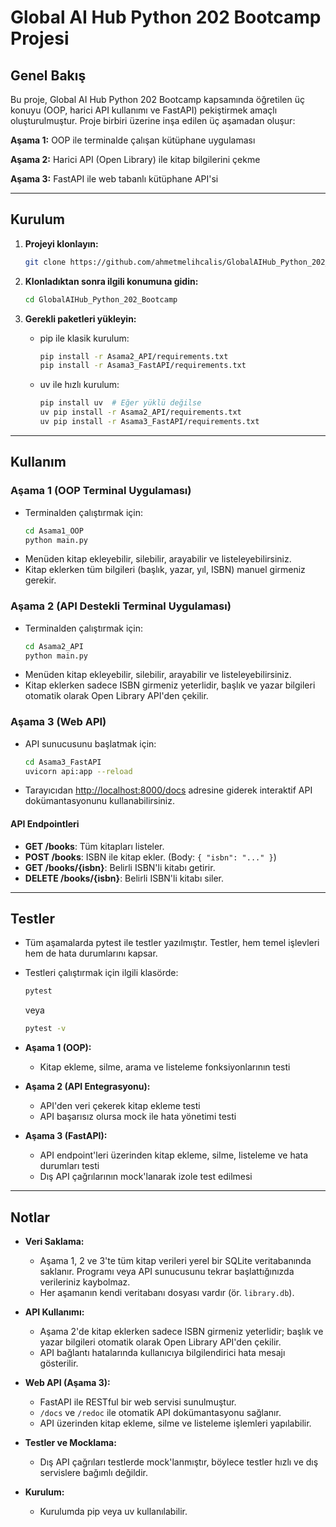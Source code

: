 
# Global AI Hub Python 202 Bootcamp Projesi

## Genel Bakış
Bu proje, Global AI Hub Python 202 Bootcamp kapsamında öğretilen üç konuyu (OOP, harici API kullanımı ve FastAPI) pekiştirmek amaçlı oluşturulmuştur. Proje birbiri üzerine inşa edilen üç aşamadan oluşur:

**Aşama 1:** OOP ile terminalde çalışan kütüphane uygulaması

**Aşama 2:** Harici API (Open Library) ile kitap bilgilerini çekme

**Aşama 3:** FastAPI ile web tabanlı kütüphane API'si

---
## Kurulum
1. **Projeyi klonlayın:**
	 ```bash
	 git clone https://github.com/ahmetmelihcalis/GlobalAIHub_Python_202_Bootcamp.git
	 ```

2. **Klonladıktan sonra ilgili konumuna gidin:**
	 ```bash
	 cd GlobalAIHub_Python_202_Bootcamp
	 ```


3. **Gerekli paketleri yükleyin:**

	 - pip ile klasik kurulum:
		 ```bash
		 pip install -r Asama2_API/requirements.txt
		 pip install -r Asama3_FastAPI/requirements.txt
		 ```

	 - uv ile hızlı kurulum:
		 ```bash
		 pip install uv  # Eğer yüklü değilse
		 uv pip install -r Asama2_API/requirements.txt
		 uv pip install -r Asama3_FastAPI/requirements.txt
		 ```
---

## Kullanım

### Aşama 1 (OOP Terminal Uygulaması)
- Terminalden çalıştırmak için:
	```bash
	cd Asama1_OOP
	python main.py
	```
- Menüden kitap ekleyebilir, silebilir, arayabilir ve listeleyebilirsiniz.
- Kitap eklerken tüm bilgileri (başlık, yazar, yıl, ISBN) manuel girmeniz gerekir.

### Aşama 2 (API Destekli Terminal Uygulaması)
- Terminalden çalıştırmak için:
	```bash
	cd Asama2_API
	python main.py
	```
- Menüden kitap ekleyebilir, silebilir, arayabilir ve listeleyebilirsiniz.
- Kitap eklerken sadece ISBN girmeniz yeterlidir, başlık ve yazar bilgileri otomatik olarak Open Library API'den çekilir.

### Aşama 3 (Web API)
- API sunucusunu başlatmak için:
	```bash
	cd Asama3_FastAPI
	uvicorn api:app --reload
	```
- Tarayıcıdan [http://localhost:8000/docs](http://localhost:8000/docs) adresine giderek interaktif API dokümantasyonunu kullanabilirsiniz.

#### API Endpointleri

- **GET /books**: Tüm kitapları listeler.
- **POST /books**: ISBN ile kitap ekler. (Body: `{ "isbn": "..." }`)
- **GET /books/{isbn}**: Belirli ISBN'li kitabı getirir.
- **DELETE /books/{isbn}**: Belirli ISBN'li kitabı siler.

---

## Testler
- Tüm aşamalarda pytest ile testler yazılmıştır. Testler, hem temel işlevleri hem de hata durumlarını kapsar.

- Testleri çalıştırmak için ilgili klasörde:
	```bash
	pytest
	```
	veya
	```bash
	pytest -v
	```

- **Aşama 1 (OOP):**
	- Kitap ekleme, silme, arama ve listeleme fonksiyonlarının testi

- **Aşama 2 (API Entegrasyonu):**
	- API'den veri çekerek kitap ekleme testi
	- API başarısız olursa mock ile hata yönetimi testi

- **Aşama 3 (FastAPI):**
	- API endpoint'leri üzerinden kitap ekleme, silme, listeleme ve hata durumları testi
	- Dış API çağrılarının mock'lanarak izole test edilmesi

---


## Notlar
- **Veri Saklama:**
	- Aşama 1, 2 ve 3'te tüm kitap verileri yerel bir SQLite veritabanında saklanır. Programı veya API sunucusunu tekrar başlattığınızda verileriniz kaybolmaz.
	- Her aşamanın kendi veritabanı dosyası vardır (ör. `library.db`).

- **API Kullanımı:**
	- Aşama 2'de kitap eklerken sadece ISBN girmeniz yeterlidir; başlık ve yazar bilgileri otomatik olarak Open Library API'den çekilir.
	- API bağlantı hatalarında kullanıcıya bilgilendirici hata mesajı gösterilir.

- **Web API (Aşama 3):**
	- FastAPI ile RESTful bir web servisi sunulmuştur.
	- `/docs` ve `/redoc` ile otomatik API dokümantasyonu sağlanır.
	- API üzerinden kitap ekleme, silme ve listeleme işlemleri yapılabilir.

- **Testler ve Mocklama:**
	- Dış API çağrıları testlerde mock'lanmıştır, böylece testler hızlı ve dış servislere bağımlı değildir.

- **Kurulum:**
	- Kurulumda pip veya uv kullanılabilir.

